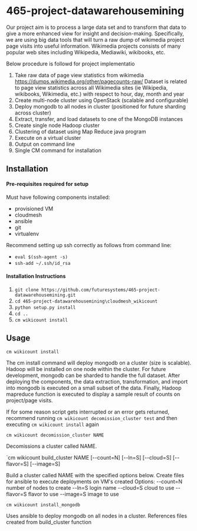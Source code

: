 # 465-project-datawarehousemining

Our project aim is to process a large data set and to transform that data to give a more enhanced view for insight and decision-making. Specifically, we are using big data tools that will turn a raw dump of wikimedia project page visits into useful information.   Wikimedia projects consists of many popular web sites including Wikipedia, Mediawiki, wikibooks, etc.

Below procedure is followd for project implementatio

1. Take raw data of page view statistics from wikimedia https://dumps.wikimedia.org/other/pagecounts-raw/ Dataset is related to page view statistics across all Wikimedia sites (ie Wikipedia, wikibooks, Wikimedia, etc.)  with respect to hour, day, month and year
2. Create multi-node cluster using OpenStack (scalable and configurable)
3. Deploy mongodb to all nodes in cluster (positioned for future sharding across cluster)
4. Extract, transfer, and load datasets to one of the MongoDB instances
5. Create single node Hadoop cluster
6. Clustering of dataset using Map Reduce java program 
7. Execute on a virtual cluster
8. Output on command line
9. Single CM command for installation

## Installation

#### Pre-requisites required for setup

Must have following components installed:

* provisioned VM
* cloudmesh
* ansible
* git
* virtualenv

Recommend setting up ssh correctly as follows from command line:
* `eval $(ssh-agent -s)`
* `ssh-add ~/.ssh/id_rsa`

#### Installation Instructions

1. `git clone https://github.com/futuresystems/465-project-datawarehousemining.git` 
2. `cd 465-project-datawarehousemining\cloudmesh_wikicount`
3. `python setup.py install`
4. `cd ..` 
5. `cm wikicount install` 

## Usage

`cm wikicount install`

The cm install command will deploy mongodb on a cluster (size is scalable).   Hadoop will be installed on one node within the cluster.    For future development, mongodb can be sharded to handle the full dataset.
After deploying the components, the data extraction, transformation, and import into mongodb is executed on a small subset of the data.   Finally, Hadoop mapreduce function is executed to display a sample result of counts on project/page visits.

If for some reason script gets interrupted or an error gets returned, recommend running `cm wikicount decomission_cluster test` and then executing `cm wikicount install` again

`cm wikicount decomission_cluster NAME`

Decomissions a cluster called NAME. 

`cm wikicount build_cluster NAME [--count=N]
                                 [--ln=S]
                                 [--cloud=S]
                                 [--flavor=S]
                                 [--image=S]

Build a cluster called NAME with the specified options below.   Create files for ansible to execute deployments on VM's created
          Options:
             --count=N  number of nodes to create
             --ln=S     login name
             --cloud=S  cloud to use
             --flavor=S flavor to use
             --image=S  image to use 


`cm wikicount install_mongodb`

Uses ansible to deploy mongodb on all nodes in a cluster.   References files created from build_cluster function
